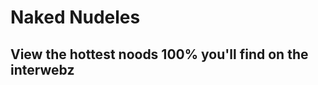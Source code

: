 Naked Nudeles
=============

View the hottest noods 100% you'll find on the interwebz
--------------------------------------------------------